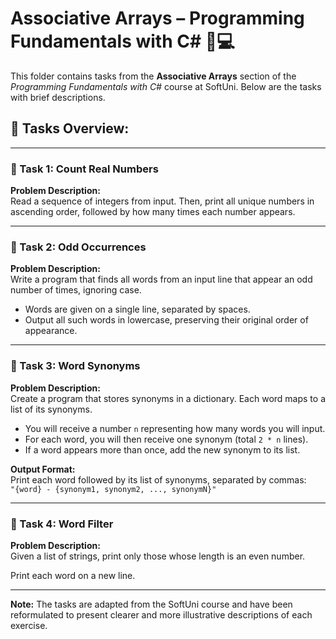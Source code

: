 # Associative Arrays – Programming Fundamentals with C# 🧑💻

This folder contains tasks from the **Associative Arrays** section of the _Programming Fundamentals with C#_ course at SoftUni. Below are the tasks with brief descriptions.

## 🔧 Tasks Overview:

---

### 📝 Task 1: Count Real Numbers  
**Problem Description:**  
Read a sequence of integers from input. Then, print all unique numbers in ascending order, followed by how many times each number appears.

---

### 📝 Task 2: Odd Occurrences  
**Problem Description:**  
Write a program that finds all words from an input line that appear an odd number of times, ignoring case.

- Words are given on a single line, separated by spaces.  
- Output all such words in lowercase, preserving their original order of appearance.

---

### 📝 Task 3: Word Synonyms  
**Problem Description:**  
Create a program that stores synonyms in a dictionary. Each word maps to a list of its synonyms.

- You will receive a number `n` representing how many words you will input.  
- For each word, you will then receive one synonym (total `2 * n` lines).  
- If a word appears more than once, add the new synonym to its list.

**Output Format:**  
Print each word followed by its list of synonyms, separated by commas:  
`"{word} - {synonym1, synonym2, ..., synonymN}"`

---

### 📝 Task 4: Word Filter  
**Problem Description:**  
Given a list of strings, print only those whose length is an even number.  

Print each word on a new line.

---

**Note:** The tasks are adapted from the SoftUni course and have been reformulated to present clearer and more illustrative descriptions of each exercise.
